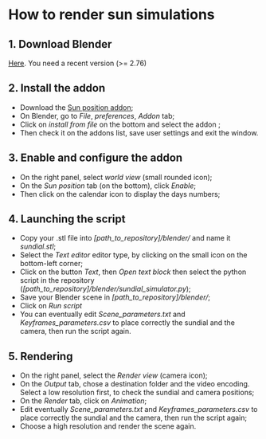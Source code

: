 # How to render sun simulations

## 1. Download Blender
[Here](https://www.blender.org/download/). You need a recent version (>= 2.76)

## 2. Install the addon
- Download the [Sun position addon](http://wiki.blender.org/index.php/Extensions:2.6/Py/Scripts/3D_interaction/Sun_Position);
- On Blender, go to *File*, *preferences*, *Addon* tab;
- Click on *install from file* on the bottom and select the addon ;
- Then check it on the addons list, save user settings and exit the window.

## 3. Enable and configure the addon
- On the right panel, select *world view* (small rounded icon);
- On the *Sun position* tab (on the bottom), click *Enable*;
- Then click on the calendar icon to display the days numbers;

## 4. Launching the script
- Copy your .stl file into *[path_to_repository]/blender/* and name it *sundial.stl*;
- Select the *Text editor* editor type, by clicking on the small icon on the bottom-left corner;
- Click on the button *Text*, then *Open text block* then select the python script in the repository
(*[path_to_repository]/blender/sundial_simulator.py*);
- Save your Blender scene in *[path_to_repository]/blender/*;
- Click on *Run script*
- You can eventually edit *Scene_parameters.txt* and *Keyframes_parameters.csv*
to place correctly the sundial and the camera, then run the script again.

## 5. Rendering
- On the right panel, select the *Render view* (camera icon);
- On the *Output* tab, chose a destination folder and the video encoding.
Select a low resolution first, to check the sundial and camera positions;
- On the *Render* tab, click on *Animation*;
- Edit eventually *Scene_parameters.txt* and *Keyframes_parameters.csv*
to place correctly the sundial and the camera, then run the script again;
- Choose a high resolution and render the scene again.
